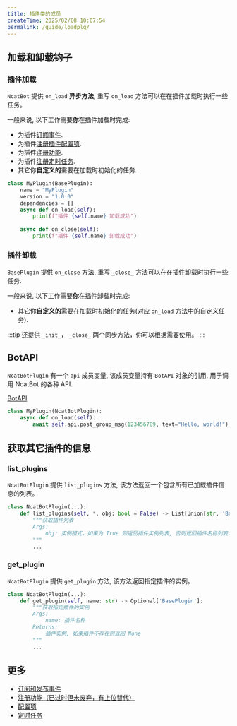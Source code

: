 ```yaml
---
title: 插件类的成员
createTime: 2025/02/08 10:07:54
permalink: /guide/loadplg/
---
```


## 加载和卸载钩子

### 插件加载

`NcatBot` 提供 `on_load` **异步方法**, 重写 `on_load` 方法可以在在插件加载时执行一些任务。

一般来说, 以下工作需要**你**在插件加载时完成:

- 为插件[订阅事件](../7.%20插件系统/3.%20插件的交互系统/3.1%20事件的发布和订阅.md).
- 为插件[注册插件配置项](3.%20插件的交互系统/3.4%20内置功能.md#插件配置项).
- 为插件[注册功能](3.%20插件的交互系统/3.2%20注册功能.md).
- 为插件[注册定时任务](3.%20插件的交互系统/3.4%20内置功能.md#定时任务).
- 其它你**自定义的**需要在加载时初始化的任务.

```python
class MyPlugin(BasePlugin):
    name = "MyPlugin"
    version = "1.0.0"
    dependencies = {}
    async def on_load(self):
        print(f"插件 {self.name} 加载成功")
    
    async def on_close(self):
        print(f"插件 {self.name} 卸载成功")
```

### 插件卸载

`BasePlugin` 提供 `on_close` 方法, 重写 `_close_` 方法可以在在插件卸载时执行一些任务.

一般来说, 以下工作需要**你**在插件卸载时完成:

- 其它你**自定义的**需要在加载时初始化的任务(对应 `on_load` 方法中的自定义任务).

:::tip
还提供 `_init_`， `_close_` 两个同步方法，你可以根据需要使用。
:::

## BotAPI

`NcatBotPlugin` 有一个 `api` 成员变量, 该成员变量持有 `BotAPI` 对象的引用, 用于调用 NcatBot 的各种 API.

[BotAPI](../3.%20组件介绍/6.%20BotAPI.md)

```python
class MyPlugin(NcatBotPlugin):
    async def on_load(self):
        await self.api.post_group_msg(123456789, text="Hello, world!")
```

## 获取其它插件的信息

### list_plugins

`NcatBotPlugin` 提供 `list_plugins` 方法, 该方法返回一个包含所有已加载插件信息的列表。

```python
class NcatBotPlugin(...):
    def list_plugins(self, *, obj: bool = False) -> List[Union[str, 'BasePlugin']]:
        """获取插件列表
        Args:
            obj: 实例模式，如果为 True 则返回插件实例列表, 否则返回插件名称列表.
        """
        ...
```

### get_plugin

`NcatBotPlugin` 提供 `get_plugin` 方法, 该方法返回指定插件的实例。

```python
class NcatBotPlugin(...):
    def get_plugin(self, name: str) -> Optional['BasePlugin']:
        """获取指定插件的实例
        Args:
            name: 插件名称
        Returns:
            插件实例, 如果插件不存在则返回 None
        """
        ...
```

## 更多

- [订阅和发布事件](3.%20插件的交互系统/3.1%20事件的发布和订阅.md)
- [注册功能（已过时但未废弃，有上位替代）](3.%20插件的交互系统/3.2%20注册功能.md)
- [配置项](4.%20插件高级功能/4.4%20插件配置项.md)
- [定时任务](4.%20插件高级功能/4.3%20定时任务.md)